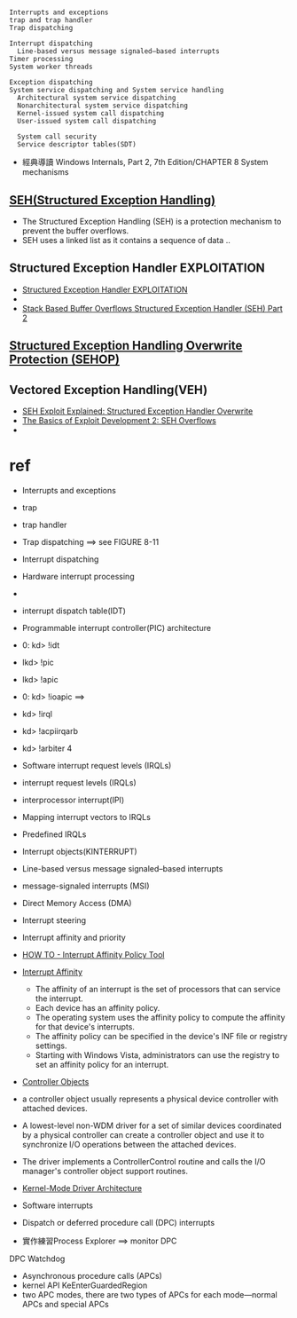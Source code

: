 # 
```
Interrupts and exceptions
trap and trap handler
Trap dispatching 

Interrupt dispatching 
  Line-based versus message signaled–based interrupts 
Timer processing 
System worker threads 

Exception dispatching 
System service dispatching and System service handling 
  Architectural system service dispatching
  Nonarchitectural system service dispatching
  Kernel-issued system call dispatching
  User-issued system call dispatching
  
  System call security
  Service descriptor tables(SDT)
```
- 經典導讀 Windows Internals, Part 2, 7th Edition/CHAPTER 8 System mechanisms

## [SEH(Structured Exception Handling)](https://docs.microsoft.com/en-us/windows/win32/debug/structured-exception-handling)

- The Structured Exception Handling (SEH) is a protection mechanism to prevent the buffer overflows. 
- SEH uses a linked list as it contains a sequence of data ..


## Structured Exception Handler EXPLOITATION
- [Structured Exception Handler EXPLOITATION](https://www.exploit-db.com/docs/english/17505-structured-exception-handler-exploitation.pdf)
- [](https://www.slideshare.net/htbridge/structured-exception-handler-exploitation)
- [Stack Based Buffer Overflows Structured Exception Handler (SEH) Part 2](https://memn0ps.github.io/2020/01/27/Stack-Based-Buffer-Overflows-SEH-Part-2.html)

## [Structured Exception Handling Overwrite Protection (SEHOP)]()

## Vectored Exception Handling(VEH)

- [SEH Exploit Explained: Structured Exception Handler Overwrite](https://www.rapid7.com/resources/structured-exception-handler-overwrite-explained/)
- [The Basics of Exploit Development 2: SEH Overflows](https://www.coalfire.com/the-coalfire-blog/march-2020/the-basics-of-exploit-development-2-seh-overflows)
- 


# ref
- Interrupts and exceptions
- trap 
- trap handler
- Trap dispatching ==> see FIGURE 8-11 
- Interrupt dispatching
- Hardware interrupt processing
- 
- interrupt dispatch table(IDT)
- Programmable interrupt controller(PIC) architecture

- 0: kd> !idt
- lkd> !pic
- lkd> !apic
- 0: kd> !ioapic  ==> 
- kd> !irql
- kd> !acpiirqarb
- kd> !arbiter 4

- Software interrupt request levels (IRQLs)
- interrupt request levels (IRQLs)
- interprocessor interrupt(IPI)
- Mapping interrupt vectors to IRQLs
- Predefined IRQLs
- Interrupt objects(KINTERRUPT)
- Line-based versus message signaled–based interrupts
- message-signaled interrupts (MSI)
- Direct Memory Access (DMA)
- Interrupt steering
- Interrupt affinity and priority
 - [HOW TO - Interrupt Affinity Policy Tool](https://www.youtube.com/watch?v=LeBp3a5WIzE)

- [Interrupt Affinity](https://docs.microsoft.com/en-us/windows-hardware/drivers/kernel/interrupt-affinity-and-priority)
  -  The affinity of an interrupt is the set of processors that can service the interrupt. 
  -  Each device has an affinity policy. 
  -  The operating system uses the affinity policy to compute the affinity for that device's interrupts. 
  -  The affinity policy can be specified in the device's INF file or registry settings.
  -  Starting with Windows Vista, administrators can use the registry to set an affinity policy for an interrupt.

- [Controller Objects](https://docs.microsoft.com/en-us/windows-hardware/drivers/kernel/introduction-to-controller-objects)
- a controller object usually represents a physical device controller with attached devices. 
- A lowest-level non-WDM driver for a set of similar devices coordinated by a physical controller can create a controller object and use it to synchronize I/O operations between the attached devices. 
- The driver implements a ControllerControl routine and calls the I/O manager's controller object support routines.


- [Kernel-Mode Driver Architecture](https://docs.microsoft.com/en-us/windows-hardware/drivers/kernel/)

- Software interrupts
- Dispatch or deferred procedure call (DPC) interrupts
- 實作練習Process Explorer ==> monitor DPC

DPC Watchdog

- Asynchronous procedure calls (APCs)
- kernel API KeEnterGuardedRegion
- two APC modes, there are two types of APCs for each mode—normal APCs and special APCs

